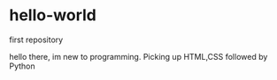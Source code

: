 # hello-world
first repository

hello there, im new to programming. Picking up HTML,CSS followed by Python
